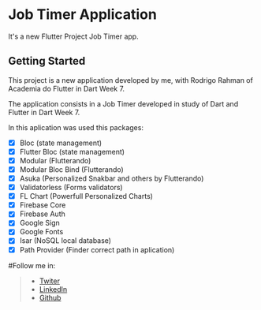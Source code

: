 # Job Timer Application

It's a new Flutter Project Job Timer app.

## Getting Started

This project is a new application developed by me, with Rodrigo Rahman of Academia do Flutter in Dart Week 7.

The application consists in a Job Timer developed in study of Dart and Flutter in Dart Week 7.

In this aplication was used this packages:

- [x] Bloc (state management)
- [x] Flutter Bloc (state management)
- [x] Modular (Flutterando)
- [x] Modular Bloc Bind (Flutterando)
- [x] Asuka (Personalized Snakbar and others by Flutterando)
- [x] Validatorless (Forms validators)
- [x] FL Chart (Powerfull Personalized Charts)
- [x] Firebase Core
- [x] Firebase Auth
- [x] Google Sign
- [x] Google Fonts
- [x] Isar (NoSQL local database)
- [x] Path Provider (Finder correct path in aplication)

#Follow me in:
>* [Twiter](https://twitter.com/RodevApp) 
>* [LinkedIn](https://www.linkedin.com/in/rodrigoflores-rodevapp)
>* [Github](https://github.com/rodevapp)
